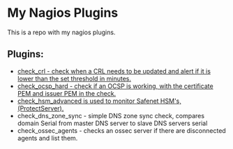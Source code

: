 # My Nagios Plugins

This is a repo with my nagios plugins. 

## Plugins:

- [check_crl - check when a CRL needs to be updated and alert if it is lower than the set threshold in minutes.](https://raymii.org/cms/p_Nagios_plugin_to_check_crl_expiry_in_hours)
- [check_ocsp_hard - check if an OCSP is working, with the certificate PEM and issuer PEM in the check.](https://raymii.org/cms/p_Nagios_plugin_to_check_OCSP)
- [check_hsm_advanced is used to monitor Safenet HSM's, (ProtectServer).](https://raymii.org/s/software/Nagios_Plugin_to_check_a_Safenet_HSM.html)
- check_dns_zone_sync - simple DNS zone sync check, compares domain Serial from master DNS server to slave DNS servers serial
- check_ossec_agents - checks an ossec server if there are disconnected agents and list them.

